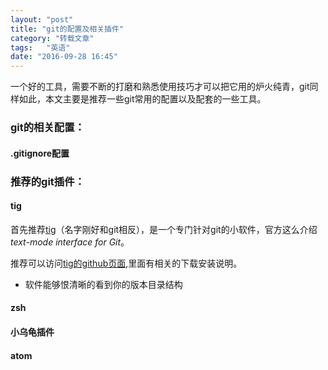 ```yaml
---
layout: "post"
title: "git的配置及相关插件"
category: "转载文章" 
tags:   "英语"
date: "2016-09-28 16:45"
---
```


一个好的工具，需要不断的打磨和熟悉使用技巧才可以把它用的炉火纯青，git同样如此，本文主要是推荐一些git常用的配置以及配套的一些工具。

### git的相关配置：

#### .gitignore配置



<!-- more -->



### 推荐的git插件：

#### tig

首先推荐[tig](http://jonas.nitro.dk/tig/)（名字刚好和git相反），是一个专门针对git的小软件，官方这么介绍*text-mode interface for Git*。

推荐可以访问[tig的github页面](https://github.com/jonas/tig),里面有相关的下载安装说明。

- 软件能够恨清晰的看到你的版本目录结构


#### zsh


#### 小乌龟插件


#### atom

